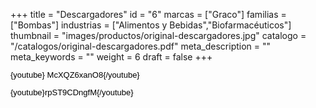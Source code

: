 +++
title = "Descargadores"
id = "6"
marcas = ["Graco"]
familias = ["Bombas"]
industrias = ["Alimentos y Bebidas","Biofarmacéuticos"]
thumbnail = "images/productos/original-descargadores.jpg"
catalogo = "/catalogos/original-descargadores.pdf"
meta_description = ""
meta_keywords = ""
weight = 6
draft = false
+++
<p><span style="color: #000000; font-family: Arial; font-size: 13px; line-height: 14.399999618530273px; text-align: justify; white-space: pre-wrap;">{youtube} McXQZ6xanO8{/youtube}</span></p>
<p><span style="color: #000000; font-family: Arial; font-size: 13px; line-height: 14.399999618530273px; text-align: justify; white-space: pre-wrap;">{youtube}rpST9CDngfM{/youtube}</span></p>
<p> </p>